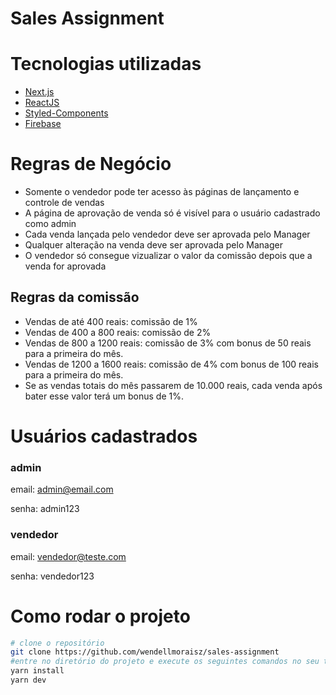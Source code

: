 # Sales Assignment



# Tecnologias utilizadas
- [Next.js](https://nextjs.org/)
- [ReactJS](https://reactjs.org/)
- [Styled-Components](https://styled-components.com/)
- [Firebase](https://firebase.google.com/?hl=pt)

# Regras de Negócio
- Somente o vendedor pode ter acesso às páginas de lançamento e controle de vendas
- A página de aprovação de venda só é visível para o usuário cadastrado como admin
- Cada venda lançada pelo vendedor deve ser aprovada pelo Manager
- Qualquer alteração na venda deve ser aprovada pelo Manager
- O vendedor só consegue vizualizar o valor da comissão depois que a venda for aprovada
## Regras da comissão
- Vendas de até 400 reais: comissão de 1%
- Vendas de 400 a 800 reais: comissão de 2%
- Vendas de 800 a 1200 reais: comissão de 3% com bonus de 50 reais para a primeira do mês.
- Vendas de 1200 a 1600 reais: comissão de 4% com bonus de 100 reais para a primeira do mês.
- Se as vendas totais do mês passarem de 10.000 reais, cada venda após bater esse valor terá um bonus de 1%.

# Usuários cadastrados

### admin
email: admin@email.com

senha: admin123

### vendedor
email: vendedor@teste.com

senha: vendedor123

# Como rodar o projeto

```bash
# clone o repositório
git clone https://github.com/wendellmoraisz/sales-assignment
#entre no diretório do projeto e execute os seguintes comandos no seu terminal:
yarn install
yarn dev
